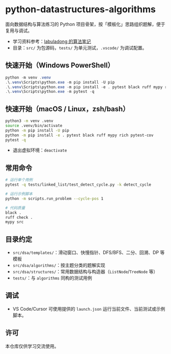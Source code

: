 # python-datastructures-algorithms

面向数据结构与算法练习的 Python 项目骨架，按「模板化」思路组织题解，便于复用与调试。

- 学习资料参考：[labuladong 的算法笔记](https://labuladong.online/)
- 目录：`src/` 为包源码，`tests/` 为单元测试，`.vscode/` 为调试配置。

## 快速开始（Windows PowerShell）

```powershell
python -m venv .venv
.\.venv\Scripts\python.exe -m pip install -U pip
.\.venv\Scripts\python.exe -m pip install -e . pytest black ruff mypy rich pytest-cov
.\.venv\Scripts\python.exe -m pytest -q
```

## 快速开始（macOS / Linux，zsh/bash）

```bash
python3 -m venv .venv
source .venv/bin/activate
python -m pip install -U pip
python -m pip install -e . pytest black ruff mypy rich pytest-cov
pytest -q
```

- 退出虚拟环境：`deactivate`

## 常用命令

```bash
# 运行单个用例
pytest -q tests/linked_list/test_detect_cycle.py -k detect_cycle

# 运行示例脚本
python -m scripts.run_problem --cycle-pos 1

# 代码质量
black .
ruff check .
mypy src
```

## 目录约定

- `src/dsa/templates/`：滑动窗口、快慢指针、DFS/BFS、二分、回溯、DP 等模板
- `src/dsa/algorithms/`：按主题分类的题解实现
- `src/dsa/structures/`：常用数据结构与构造器（`ListNode`/`TreeNode` 等）
- `tests/`：与 `algorithms` 同构的测试用例

## 调试

- VS Code/Cursor 可使用提供的 `launch.json` 运行当前文件、当前测试或示例脚本。

## 许可

本仓库仅供学习交流使用。
